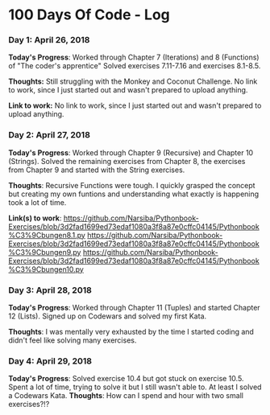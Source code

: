 # 100 Days Of Code - Log

### Day 1: April 26, 2018

**Today's Progress**: Worked through Chapter 7 (Iterations) and 8 (Functions) of "The coder's apprentice" Solved exercises 7.11-7.16 and exercises 8.1-8.5.


**Thoughts:** Still struggling with the Monkey and Coconut Challenge. No link to work, since I just started out and wasn't prepared to upload anything.

**Link to work:** No link to work, since I just started out and wasn't prepared to upload anything.


### Day 2: April 27, 2018

**Today's Progress**: Worked through Chapter 9 (Recursive) and Chapter 10 (Strings). Solved the remaining exercises from Chapter 8, the exercises from Chapter 9 and started with the String exercises.

**Thoughts**: Recursive Functions were tough. I quickly grasped the concept but creating my own funtions and understanding what exactly is happening took a lot of time.

**Link(s) to work**: 
https://github.com/Narsiba/Pythonbook-Exercises/blob/3d2fad1699ed73edaf1080a3f8a87e0cffc04145/Pythonbook%C3%9Cbungen8.1.py
https://github.com/Narsiba/Pythonbook-Exercises/blob/3d2fad1699ed73edaf1080a3f8a87e0cffc04145/Pythonbook%C3%9Cbungen9.py
https://github.com/Narsiba/Pythonbook-Exercises/blob/3d2fad1699ed73edaf1080a3f8a87e0cffc04145/Pythonbook%C3%9Cbungen10.py

### Day 3: April 28, 2018

**Today's Progress**: Worked through Chapter 11 (Tuples) and started Chapter 12 (Lists). Signed up on Codewars and solved my first Kata.

**Thoughts**: I was mentally very exhausted by the time I started coding and didn't feel like solving many exercises.

### Day 4: April 29, 2018

**Today's Progress**: Solved exercise 10.4 but got stuck on exercise 10.5. Spent a lot of time, trying to solve it but I still wasn't able to. At least I solved a Codewars Kata.
**Thoughts**: How can I spend and hour with two small exercises?!?
